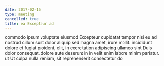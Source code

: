 ```yaml
---
date: 2017-02-15
type: meeting
cancelled: true
title: ea Excepteur ad
---
```

commodo ipsum voluptate eiusmod Excepteur cupidatat tempor nisi eu ad nostrud cillum sunt dolor aliquip sed magna amet, irure mollit. incididunt dolore et fugiat proident, elit, in exercitation adipiscing ullamco sint Duis dolor consequat. dolore aute deserunt in in velit enim labore minim pariatur. ut Ut culpa nulla veniam, sit reprehenderit consectetur do